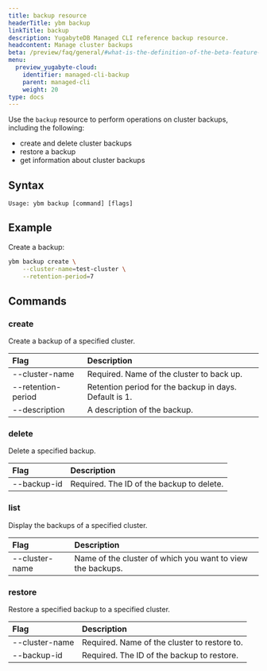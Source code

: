 ```yaml
---
title: backup resource
headerTitle: ybm backup
linkTitle: backup
description: YugabyteDB Managed CLI reference backup resource.
headcontent: Manage cluster backups
beta: /preview/faq/general/#what-is-the-definition-of-the-beta-feature-tag
menu:
  preview_yugabyte-cloud:
    identifier: managed-cli-backup
    parent: managed-cli
    weight: 20
type: docs
---
```


Use the `backup` resource to perform operations on cluster backups, including the following:

- create and delete cluster backups
- restore a backup
- get information about cluster backups

## Syntax

```text
Usage: ybm backup [command] [flags]
```

## Example

Create a backup:

```sh
ybm backup create \
    --cluster-name=test-cluster \
    --retention-period=7
```

## Commands

### create

Create a backup of a specified cluster.

| Flag | Description |
| :--- | :--- |
| --cluster-name | Required. Name of the cluster to back up. |
| --retention-period | Retention period for the backup in days. Default is 1. |
| --description | A description of the backup. |

### delete

Delete a specified backup.

| Flag | Description |
| :--- | :--- |
| --backup-id | Required. The ID of the backup to delete. |

### list

Display the backups of a specified cluster.

| Flag | Description |
| :--- | :--- |
| --cluster-name | Name of the cluster of which you want to view the backups. |

### restore

Restore a specified backup to a specified cluster.

| Flag | Description |
| :--- | :--- |
| --cluster-name | Required. Name of the cluster to restore to. |
| --backup-id | Required. The ID of the backup to restore. |
